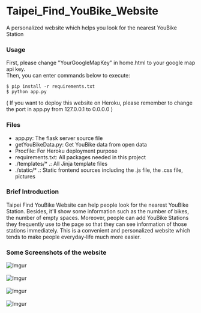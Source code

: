 # Taipei_Find_YouBike_Website
A personalized website which helps you look for the nearest YouBike Station

### Usage
First, please change "YourGoogleMapKey" in home.html to your google map api key.\
Then, you can enter commands below to execute:
```
$ pip install -r requirements.txt
$ python app.py
```
( If you want to deploy this website on Heroku, please remember to change the port in app.py from 127.0.0.1 to 0.0.0.0 )

### Files
- app.py: The flask server source file
- getYouBikeData.py: Get YouBike data from open data
- Procfile: For Heroku deployment purpose
- requirements.txt: All packages needed in this project
- ./templates/* .:  All Jinja template files
- ./static/* .: Static frontend sources including the .js file, the .css file, pictures

### Brief Introduction
Taipei Find YouBike Website can help people look for the nearest YouBike Station. Besides, it'll show some information such as the number of bikes, the number of empty spaces. Moreover, people can add YouBike Stations they frequently use to the page so that they can see information of those stations immediately. This is a convenient and personalized website which tends to make people everyday-life much more easier.

### Some Screenshots of the website
![Imgur](https://i.imgur.com/PbyElEA.png)
\
\
![Imgur](https://i.imgur.com/uljyVP2.png)
\
\
![Imgur](https://i.imgur.com/lNaM5Mh.png)
\
\
![Imgur](https://i.imgur.com/dEY8eDC.png)
